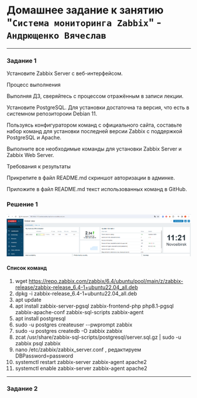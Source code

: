 # Домашнее задание к занятию "`Система мониторинга Zabbix`" - `Андрющенко Вячеслав`


---

### Задание 1  

Установите Zabbix Server с веб-интерфейсом.   

Процесс выполнения

Выполняя ДЗ, сверяйтесь с процессом отражённым в записи лекции.

Установите PostgreSQL. Для установки достаточна та версия, что есть в системном репозитороии Debian 11.

Пользуясь конфигуратором команд с официального сайта, составьте набор команд для установки последней версии Zabbix с поддержкой PostgreSQL и Apache.

Выполните все необходимые команды для установки Zabbix Server и Zabbix Web Server.

Требования к результаты

Прикрепите в файл README.md скриншот авторизации в админке.

Приложите в файл README.md текст использованных команд в GitHub.
   

### Решение 1  
![Авторизация](/img/auth.png)

#### Список команд  
1) wget https://repo.zabbix.com/zabbix/6.4/ubuntu/pool/main/z/zabbix-release/zabbix-release_6.4-1+ubuntu22.04_all.deb
2) dpkg -i zabbix-release_6.4-1+ubuntu22.04_all.deb
3) apt update
4) apt install zabbix-server-pgsql zabbix-frontend-php php8.1-pgsql zabbix-apache-conf zabbix-sql-scripts zabbix-agent
5) apt install postgresql
6) sudo -u postgres createuser --pwprompt zabbix
7) sudo -u postgres createdb -O zabbix zabbix
8) zcat /usr/share/zabbix-sql-scripts/postgresql/server.sql.gz | sudo -u zabbix psql zabbix
9) nano /etc/zabbix/zabbix_server.conf , редактируем DBPassword=password
10) systemctl restart zabbix-server zabbix-agent apache2
11) systemctl enable zabbix-server zabbix-agent apache2
---

### Задание 2
